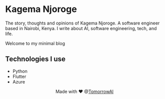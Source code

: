 # Kagema Njoroge

The story, thoughts and opinions of Kagema Njoroge. A software engineer based in Nairobi, Kenya. I write about AI, software engineering, tech, and life.

Welcome to my minimal blog

## Technologies I use

- Python
- Flutter
- Azure
<div align="center">  
Made with ❤️ @<a href="https://tomorrow.co.ke">TomorrowAI</a>
</div>
